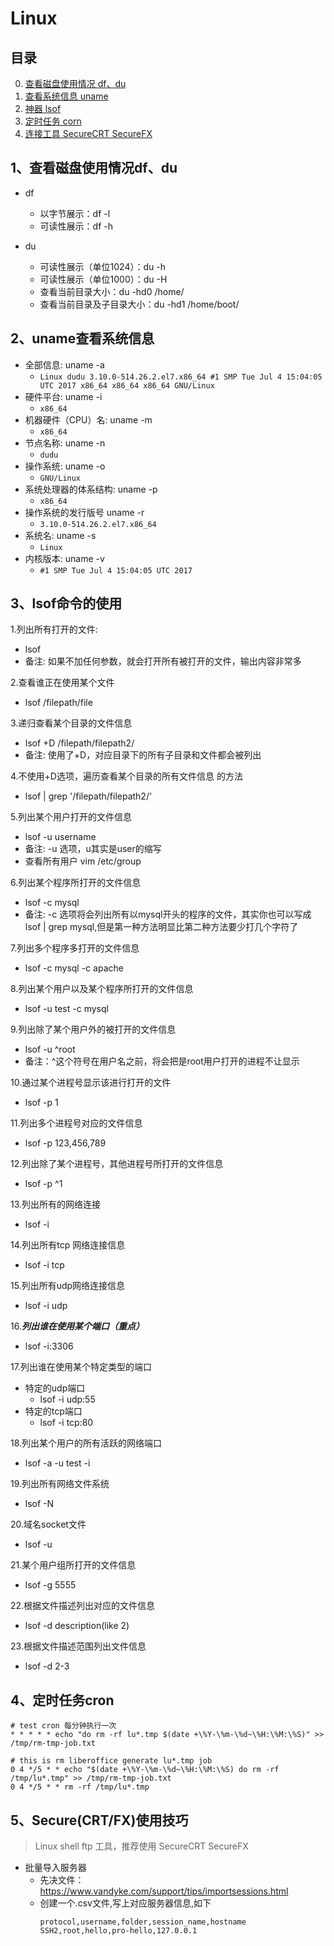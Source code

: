 # Linux

## 目录
0. [查看磁盘使用情况 df、du](#1dfdu)
0. [查看系统信息 uname](#2uname)
0. [神器 lsof](#3lsof)
0. [定时任务 corn](#4cron)
0. [连接工具 SecureCRT SecureFX](#5securecrtfx)


## 1、查看磁盘使用情况df、du
- df
  - 以字节展示：df -l
  - 可读性展示：df -h

- du
  - 可读性展示（单位1024）：du -h
  - 可读性展示（单位1000）：du -H
  - 查看当前目录大小：du -hd0 /home/
  - 查看当前目录及子目录大小：du -hd1 /home/boot/

## 2、uname查看系统信息 
- 全部信息: uname -a
  - `Linux dudu 3.10.0-514.26.2.el7.x86_64 #1 SMP Tue Jul 4 15:04:05 UTC 2017 x86_64 x86_64 x86_64 GNU/Linux`
- 硬件平台: uname -i
  - `x86_64`
- 机器硬件（CPU）名: uname -m
  - `x86_64`
- 节点名称: uname -n
  - `dudu`
- 操作系统: uname -o
  - `GNU/Linux`
- 系统处理器的体系结构: uname -p
  - `x86_64`
- 操作系统的发行版号 uname -r
  - `3.10.0-514.26.2.el7.x86_64`
- 系统名: uname -s
  - `Linux`
- 内核版本: uname -v
  - `#1 SMP Tue Jul 4 15:04:05 UTC 2017`

## 3、lsof命令的使用

1.列出所有打开的文件:
- lsof
- 备注: 如果不加任何参数，就会打开所有被打开的文件，输出内容非常多
 
2.查看谁正在使用某个文件
- lsof /filepath/file

3.递归查看某个目录的文件信息
- lsof +D /filepath/filepath2/
- 备注: 使用了+D，对应目录下的所有子目录和文件都会被列出

4.不使用+D选项，遍历查看某个目录的所有文件信息 的方法
- lsof | grep '/filepath/filepath2/'

5.列出某个用户打开的文件信息
- lsof -u username
- 备注: -u 选项，u其实是user的缩写
- 查看所有用户 vim /etc/group

6.列出某个程序所打开的文件信息
- lsof -c mysql
- 备注: -c 选项将会列出所有以mysql开头的程序的文件，其实你也可以写成lsof | grep mysql,但是第一种方法明显比第二种方法要少打几个字符了

7.列出多个程序多打开的文件信息
- lsof -c mysql -c apache

8.列出某个用户以及某个程序所打开的文件信息
- lsof -u test -c mysql

9.列出除了某个用户外的被打开的文件信息
- lsof   -u ^root
- 备注：^这个符号在用户名之前，将会把是root用户打开的进程不让显示

10.通过某个进程号显示该进行打开的文件
- lsof -p 1

11.列出多个进程号对应的文件信息
- lsof -p 123,456,789

12.列出除了某个进程号，其他进程号所打开的文件信息
- lsof -p ^1

13.列出所有的网络连接
- lsof -i

14.列出所有tcp 网络连接信息
- lsof -i tcp

15.列出所有udp网络连接信息
- lsof -i udp

16.***列出谁在使用某个端口（重点）***
- lsof -i:3306

17.列出谁在使用某个特定类型的端口
- 特定的udp端口
  - lsof -i udp:55
- 特定的tcp端口
  - lsof -i tcp:80

18.列出某个用户的所有活跃的网络端口
- lsof -a -u test -i

19.列出所有网络文件系统
- lsof -N

20.域名socket文件
- lsof -u

21.某个用户组所打开的文件信息
- lsof -g 5555

22.根据文件描述列出对应的文件信息
- lsof -d description(like 2)

23.根据文件描述范围列出文件信息
- lsof -d 2-3
 

## 4、定时任务cron
```
# test cron 每分钟执行一次
* * * * * echo "do rm -rf lu*.tmp $(date +\%Y-\%m-\%d~\%H:\%M:\%S)" >> /tmp/rm-tmp-job.txt
```
```
# this is rm liberoffice generate lu*.tmp job
0 4 */5 * * echo "$(date +\%Y-\%m-\%d~\%H:\%M:\%S) do rm -rf /tmp/lu*.tmp" >> /tmp/rm-tmp-job.txt
0 4 */5 * * rm -rf /tmp/lu*.tmp
```


## 5、Secure(CRT/FX)使用技巧
> Linux shell ftp 工具，推荐使用 SecureCRT SecureFX
- 批量导入服务器
  - 先决文件：https://www.vandyke.com/support/tips/importsessions.html
  - 创建一个.csv文件,写上对应服务器信息,如下
    ```
    protocol,username,folder,session_name,hostname
    SSH2,root,hello,pro-hello,127.0.0.1
    ```
